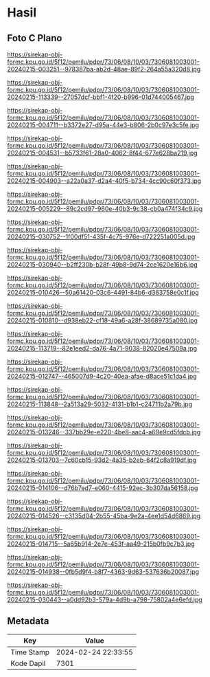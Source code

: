 # Hasil

## Foto C Plano

https://sirekap-obj-formc.kpu.go.id/5f12/pemilu/pdpr/73/06/08/10/03/7306081003001-20240215-003251--978387ba-ab2d-48ae-89f2-264a55a320d8.jpg

https://sirekap-obj-formc.kpu.go.id/5f12/pemilu/pdpr/73/06/08/10/03/7306081003001-20240215-113339--27057dcf-bbf1-4f20-b996-01d744005467.jpg

https://sirekap-obj-formc.kpu.go.id/5f12/pemilu/pdpr/73/06/08/10/03/7306081003001-20240215-004711--b3372e27-d95a-44e3-b806-2b0c97e3c5fe.jpg

https://sirekap-obj-formc.kpu.go.id/5f12/pemilu/pdpr/73/06/08/10/03/7306081003001-20240215-004531--b5733f61-28a0-4062-8f44-677e628ba219.jpg

https://sirekap-obj-formc.kpu.go.id/5f12/pemilu/pdpr/73/06/08/10/03/7306081003001-20240215-004903--a22a0a37-d2a4-40f5-b734-4cc90c60f373.jpg

https://sirekap-obj-formc.kpu.go.id/5f12/pemilu/pdpr/73/06/08/10/03/7306081003001-20240215-005229--89c2cd97-960e-40b3-9c38-cb0a474f34c9.jpg

https://sirekap-obj-formc.kpu.go.id/5f12/pemilu/pdpr/73/06/08/10/03/7306081003001-20240215-030752--1f00df51-435f-4c75-976e-d722251a005d.jpg

https://sirekap-obj-formc.kpu.go.id/5f12/pemilu/pdpr/73/06/08/10/03/7306081003001-20240215-030940--b2ff230b-b28f-49b8-9d74-2ce1620e16b6.jpg

https://sirekap-obj-formc.kpu.go.id/5f12/pemilu/pdpr/73/06/08/10/03/7306081003001-20240215-010426--50a61420-03c6-4491-84b6-d363758e0c1f.jpg

https://sirekap-obj-formc.kpu.go.id/5f12/pemilu/pdpr/73/06/08/10/03/7306081003001-20240215-010810--d938eb22-cf18-49a6-a28f-38689735a080.jpg

https://sirekap-obj-formc.kpu.go.id/5f12/pemilu/pdpr/73/06/08/10/03/7306081003001-20240215-113719--82e1eed2-da76-4a71-9038-82020e47509a.jpg

https://sirekap-obj-formc.kpu.go.id/5f12/pemilu/pdpr/73/06/08/10/03/7306081003001-20240215-012747--465007d9-4c20-40ea-afae-d8ace51c1da4.jpg

https://sirekap-obj-formc.kpu.go.id/5f12/pemilu/pdpr/73/06/08/10/03/7306081003001-20240215-113848--2a513a29-5032-4131-b1b1-c24711b2a79b.jpg

https://sirekap-obj-formc.kpu.go.id/5f12/pemilu/pdpr/73/06/08/10/03/7306081003001-20240215-013246--337bb29e-e220-4be8-aac4-a69e9cd5fdcb.jpg

https://sirekap-obj-formc.kpu.go.id/5f12/pemilu/pdpr/73/06/08/10/03/7306081003001-20240215-013703--7c60cb15-93d2-4a35-b2eb-64f2c8a919df.jpg

https://sirekap-obj-formc.kpu.go.id/5f12/pemilu/pdpr/73/06/08/10/03/7306081003001-20240215-014106--d76b7ed7-e060-4415-92ec-3b307da56158.jpg

https://sirekap-obj-formc.kpu.go.id/5f12/pemilu/pdpr/73/06/08/10/03/7306081003001-20240215-014526--c3135d04-2b55-45ba-9e2a-4ee1d54d6869.jpg

https://sirekap-obj-formc.kpu.go.id/5f12/pemilu/pdpr/73/06/08/10/03/7306081003001-20240215-014715--5a65b914-2e7e-453f-aa49-215b0fb9c7b3.jpg

https://sirekap-obj-formc.kpu.go.id/5f12/pemilu/pdpr/73/06/08/10/03/7306081003001-20240215-014938--0fb5d9f4-b8f7-4363-9d63-537636b20087.jpg

https://sirekap-obj-formc.kpu.go.id/5f12/pemilu/pdpr/73/06/08/10/03/7306081003001-20240215-030443--a0dd92b3-579a-4d9b-a798-75802a4e6efd.jpg


## Metadata

| Key        | Value               |
| ---------- | ------------------- |
| Time Stamp | 2024-02-24 22:33:55 |
| Kode Dapil | 7301                |



